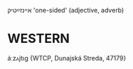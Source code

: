 איינזײַטיק
'one-sided'
(adjective, adverb)

WESTERN
========

áːzⲁjtɩg {WTCP, Dunajská Streda, 47179}